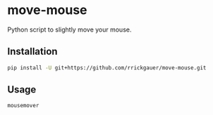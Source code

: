 # move-mouse
Python script to slightly move your mouse.


## Installation

```sh
pip install -U git+https://github.com/rrickgauer/move-mouse.git
```


## Usage

```sh
mousemover
```

